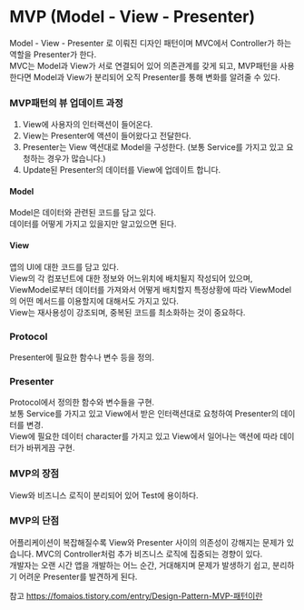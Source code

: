 # MVP (Model - View - Presenter)
Model - View - Presenter 로 이뤄진 디자인 패턴이며 MVC에서 Controller가 하는 역할을 Presenter가 한다.  
MVC는 Model과 View가 서로 연결되어 있어 의존관계를 갖게 되고, MVP패턴을 사용한다면 Model과 View가 분리되어 오직 Presenter를 통해 변화를 알려줄 수 있다.  
  
### MVP패턴의 뷰 업데이트 과정
1. View에 사용자의 인터랙션이 들어온다.  
2. View는 Presenter에 액션이 들어왔다고 전달한다.  
3. Presenter는 View 액션대로 Model을 구성한다. (보통 Service를 가지고 있고 요청하는 경우가 많습니다.)  
4. Update된 Presenter의 데이터를 View에 업데이트 합니다.  
  
#### Model
Model은 데이터와 관련된 코드를 담고 있다.  
데이터를 어떻게 가지고 있을지만 알고있으면 된다.  
  
#### View
앱의 UI에 대한 코드를 담고 있다.  
View의 각 컴포넌트에 대한 정보와 어느위치에 배치될지 작성되어 있으며, ViewModel로부터 데이터를 가져와서 어떻게 배치할지 특정상황에 따라 ViewModel의 어떤 메서드를 이용할지에 대해서도 가지고 있다.  
View는 재사용성이 강조되며, 중복된 코드를 최소화하는 것이 중요하다.  

### Protocol
Presenter에 필요한 함수나 변수 등을 정의.
  
### Presenter
Protocol에서 정의한 함수와 변수들을 구현.  
보통 Service를 가지고 있고 View에서 받은 인터랙션대로 요청하여 Presenter의 데이터를 변경.  
View에 필요한 데이터 character를 가지고 있고 View에서 일어나는 액션에 따라 데이터가 바뀌게끔 구현.  

### MVP의 장점
View와 비즈니스 로직이 분리되어 있어 Test에 용이하다.  

### MVP의 단점
어플리케이션이 복잡해질수록 View와 Presenter 사이의 의존성이 강해지는 문제가 있습니다. MVC의 Controller처럼 추가 비즈니스 로직에 집중되는 경향이 있다.  
 개발자는 오랜 시간 앱을 개발하는 어느 순간, 거대해지며 문제가 발생하기 쉽고, 분리하기 어려운 Presenter를 발견하게 된다.  
  
  
  
  
참고
https://fomaios.tistory.com/entry/Design-Pattern-MVP-패턴이란
